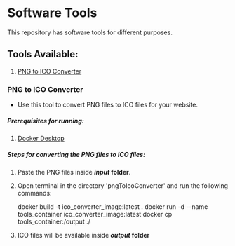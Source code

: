 # Software Tools
This repository has software tools for different purposes. 

## Tools Available:
1. [PNG to ICO Converter](#png-to-ico-converter)


### PNG to ICO Converter
- Use this tool to convert PNG files to ICO files for your website. 

##### Prerequisites for running:
1. [Docker Desktop](https://www.docker.com/products/docker-desktop/)


##### Steps for converting the PNG files to ICO files:
1. Paste the PNG files inside **_input_ folder**.
2. Open terminal in the directory 'pngToIcoConverter' and run the following commands:


    docker build -t ico_converter_image:latest .
    docker run -d --name tools_container ico_converter_image:latest
    docker cp tools_container:/output ./


3. ICO files will be available inside **_output_ folder**